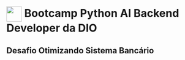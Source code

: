 <h1>
    <a href="https://www.dio.me/">
     <img align="center" width="40px" src="https://hermes.digitalinnovation.one/assets/diome/logo-minimized.png"></a>
    <span> Bootcamp Python AI Backend Developer da DIO</span>
</h1>

## Desafio Otimizando Sistema Bancário
